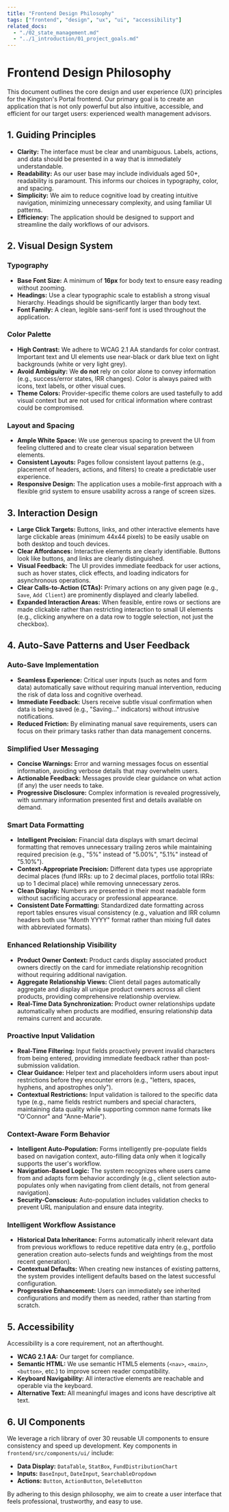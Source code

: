 ```yaml
---
title: "Frontend Design Philosophy"
tags: ["frontend", "design", "ux", "ui", "accessibility"]
related_docs:
  - "./02_state_management.md"
  - "../1_introduction/01_project_goals.md"
---
```

# Frontend Design Philosophy

This document outlines the core design and user experience (UX) principles for the Kingston's Portal frontend. Our primary goal is to create an application that is not only powerful but also intuitive, accessible, and efficient for our target users: experienced wealth management advisors.

## 1. Guiding Principles

- **Clarity:** The interface must be clear and unambiguous. Labels, actions, and data should be presented in a way that is immediately understandable.
- **Readability:** As our user base may include individuals aged 50+, readability is paramount. This informs our choices in typography, color, and spacing.
- **Simplicity:** We aim to reduce cognitive load by creating intuitive navigation, minimizing unnecessary complexity, and using familiar UI patterns.
- **Efficiency:** The application should be designed to support and streamline the daily workflows of our advisors.

## 2. Visual Design System

### Typography
- **Base Font Size:** A minimum of **16px** for body text to ensure easy reading without zooming.
- **Headings:** Use a clear typographic scale to establish a strong visual hierarchy. Headings should be significantly larger than body text.
- **Font Family:** A clean, legible sans-serif font is used throughout the application.

### Color Palette
- **High Contrast:** We adhere to WCAG 2.1 AA standards for color contrast. Important text and UI elements use near-black or dark blue text on light backgrounds (white or very light grey).
- **Avoid Ambiguity:** We **do not** rely on color alone to convey information (e.g., success/error states, IRR changes). Color is always paired with icons, text labels, or other visual cues.
- **Theme Colors:** Provider-specific theme colors are used tastefully to add visual context but are not used for critical information where contrast could be compromised.

### Layout and Spacing
- **Ample White Space:** We use generous spacing to prevent the UI from feeling cluttered and to create clear visual separation between elements.
- **Consistent Layouts:** Pages follow consistent layout patterns (e.g., placement of headers, actions, and filters) to create a predictable user experience.
- **Responsive Design:** The application uses a mobile-first approach with a flexible grid system to ensure usability across a range of screen sizes.

## 3. Interaction Design

- **Large Click Targets:** Buttons, links, and other interactive elements have large clickable areas (minimum 44x44 pixels) to be easily usable on both desktop and touch devices.
- **Clear Affordances:** Interactive elements are clearly identifiable. Buttons look like buttons, and links are clearly distinguished.
- **Visual Feedback:** The UI provides immediate feedback for user actions, such as hover states, click effects, and loading indicators for asynchronous operations.
- **Clear Calls-to-Action (CTAs):** Primary actions on any given page (e.g., `Save`, `Add Client`) are prominently displayed and clearly labelled.
- **Expanded Interaction Areas:** When feasible, entire rows or sections are made clickable rather than restricting interaction to small UI elements (e.g., clicking anywhere on a data row to toggle selection, not just the checkbox).

## 4. Auto-Save Patterns and User Feedback

### Auto-Save Implementation
- **Seamless Experience:** Critical user inputs (such as notes and form data) automatically save without requiring manual intervention, reducing the risk of data loss and cognitive overhead.
- **Immediate Feedback:** Users receive subtle visual confirmation when data is being saved (e.g., "Saving..." indicators) without intrusive notifications.
- **Reduced Friction:** By eliminating manual save requirements, users can focus on their primary tasks rather than data management concerns.

### Simplified User Messaging
- **Concise Warnings:** Error and warning messages focus on essential information, avoiding verbose details that may overwhelm users.
- **Actionable Feedback:** Messages provide clear guidance on what action (if any) the user needs to take.
- **Progressive Disclosure:** Complex information is revealed progressively, with summary information presented first and details available on demand.

### Smart Data Formatting
- **Intelligent Precision:** Financial data displays with smart decimal formatting that removes unnecessary trailing zeros while maintaining required precision (e.g., "5%" instead of "5.00%", "5.1%" instead of "5.10%").
- **Context-Appropriate Precision:** Different data types use appropriate decimal places (fund IRRs: up to 2 decimal places, portfolio total IRRs: up to 1 decimal place) while removing unnecessary zeros.
- **Clean Display:** Numbers are presented in their most readable form without sacrificing accuracy or professional appearance.
- **Consistent Date Formatting:** Standardized date formatting across report tables ensures visual consistency (e.g., valuation and IRR column headers both use "Month YYYY" format rather than mixing full dates with abbreviated formats).

### Enhanced Relationship Visibility
- **Product Owner Context:** Product cards display associated product owners directly on the card for immediate relationship recognition without requiring additional navigation.
- **Aggregate Relationship Views:** Client detail pages automatically aggregate and display all unique product owners across all client products, providing comprehensive relationship overview.
- **Real-Time Data Synchronization:** Product owner relationships update automatically when products are modified, ensuring relationship data remains current and accurate.

### Proactive Input Validation
- **Real-Time Filtering:** Input fields proactively prevent invalid characters from being entered, providing immediate feedback rather than post-submission validation.
- **Clear Guidance:** Helper text and placeholders inform users about input restrictions before they encounter errors (e.g., "letters, spaces, hyphens, and apostrophes only").
- **Contextual Restrictions:** Input validation is tailored to the specific data type (e.g., name fields restrict numbers and special characters, maintaining data quality while supporting common name formats like "O'Connor" and "Anne-Marie").

### Context-Aware Form Behavior
- **Intelligent Auto-Population:** Forms intelligently pre-populate fields based on navigation context, auto-filling data only when it logically supports the user's workflow.
- **Navigation-Based Logic:** The system recognizes where users came from and adapts form behavior accordingly (e.g., client selection auto-populates only when navigating from client details, not from general navigation).
- **Security-Conscious:** Auto-population includes validation checks to prevent URL manipulation and ensure data integrity.

### Intelligent Workflow Assistance
- **Historical Data Inheritance:** Forms automatically inherit relevant data from previous workflows to reduce repetitive data entry (e.g., portfolio generation creation auto-selects funds and weightings from the most recent generation).
- **Contextual Defaults:** When creating new instances of existing patterns, the system provides intelligent defaults based on the latest successful configuration.
- **Progressive Enhancement:** Users can immediately see inherited configurations and modify them as needed, rather than starting from scratch.

## 5. Accessibility

Accessibility is a core requirement, not an afterthought.
- **WCAG 2.1 AA:** Our target for compliance.
- **Semantic HTML:** We use semantic HTML5 elements (`<nav>`, `<main>`, `<button>`, etc.) to improve screen reader compatibility.
- **Keyboard Navigability:** All interactive elements are reachable and operable via the keyboard.
- **Alternative Text:** All meaningful images and icons have descriptive alt text.

## 6. UI Components

We leverage a rich library of over 30 reusable UI components to ensure consistency and speed up development. Key components in `frontend/src/components/ui/` include:
- **Data Display:** `DataTable`, `StatBox`, `FundDistributionChart`
- **Inputs:** `BaseInput`, `DateInput`, `SearchableDropdown`
- **Actions:** `Button`, `ActionButton`, `DeleteButton`

By adhering to this design philosophy, we aim to create a user interface that feels professional, trustworthy, and easy to use. 